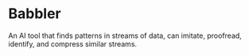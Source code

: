 # Babbler
An AI tool that finds patterns in streams of data, can imitate, proofread, identify, and compress similar streams.
